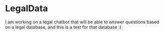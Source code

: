 # LegalData
I am working on a legal chatbot that will be able to answer questions based on a legal database, and this is a test for that database :)
